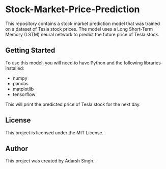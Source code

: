 # Stock-Market-Price-Prediction

This repository contains a stock market prediction model that was trained on a dataset of Tesla stock prices. The model uses a Long Short-Term Memory (LSTM) neural network to predict the future price of Tesla stock.

## Getting Started

To use this model, you will need to have Python and the following libraries installed:

* numpy
* pandas
* matplotlib
* tensorflow

This will print the predicted price of Tesla stock for the next day.

## License

This project is licensed under the MIT License.

## Author

This project was created by Adarsh Singh.
```
